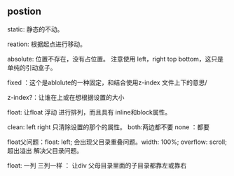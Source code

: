 ## postion

static:  静态的不动。

reation: 根据起点进行移动。

absolute: 位置不存在，没有占位置。
注意使用 left，right top bottom，这只是单纯的引动盒子。

fixed ：这个是ablolute的一种固定，和结合使用z-index 文件上下的意思/

z-index?：让谁在上或在想根据设置的大小

float: 让float 浮动 进行排列，而且具有 inline和block属性。

clean:  left  right 只清除设置的那个的属性。  both:两边都不要  none ：都要

float父问题：float: left; 会出现父目录重叠问题。width: 100%; overflow: scroll; 
超出溢出 解决父目录问题。

float: 一列 三列一样 ： 让div 父母目录里面的子目录都靠左或靠右





